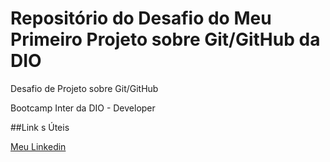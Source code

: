# Repositório do Desafio do  Meu Primeiro  Projeto sobre Git/GitHub da DIO
Desafio de Projeto sobre Git/GitHub

Bootcamp  Inter  da DIO  - Developer

##Link s  Úteis

[Meu Linkedin](https://www.linkedin.com/in/jo%C3%A3o-carlos-brezolim-de-sousa-23297b147/)
